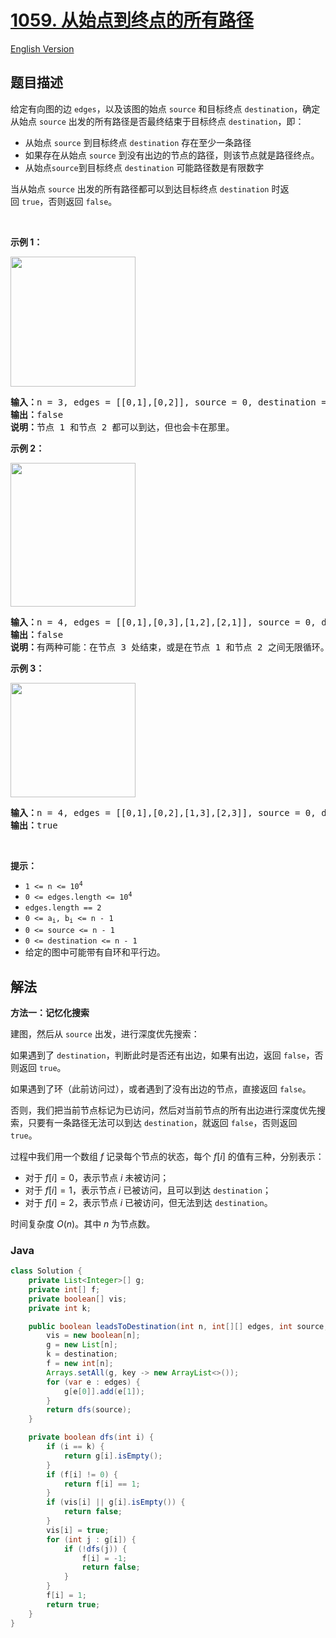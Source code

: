 # [1059. 从始点到终点的所有路径](https://leetcode.cn/problems/all-paths-from-source-lead-to-destination)

[English Version](/solution/1000-1099/1059.All%20Paths%20from%20Source%20Lead%20to%20Destination/README_EN.md)

## 题目描述

<p>给定有向图的边&nbsp;<code>edges</code>，以及该图的始点&nbsp;<code>source</code>&nbsp;和目标终点&nbsp;<code>destination</code>，确定从始点&nbsp;<code>source</code>&nbsp;出发的所有路径是否最终结束于目标终点&nbsp;<code>destination</code>，即：</p>

<ul>
	<li>从始点&nbsp;<code>source</code> 到目标终点&nbsp;<code>destination</code> 存在至少一条路径</li>
	<li>如果存在从始点&nbsp;<code>source</code> 到没有出边的节点的路径，则该节点就是路径终点。</li>
	<li>从始点<code>source</code>到目标终点&nbsp;<code>destination</code> 可能路径数是有限数字</li>
</ul>

<p>当从始点&nbsp;<code>source</code> 出发的所有路径都可以到达目标终点&nbsp;<code>destination</code> 时返回&nbsp;<code>true</code>，否则返回 <code>false</code>。</p>

<p>&nbsp;</p>

<p><strong>示例 1：</strong></p>

<p><img alt="" src="https://fastly.jsdelivr.net/gh/doocs/leetcode@main/solution/1000-1099/1059.All%20Paths%20from%20Source%20Lead%20to%20Destination/images/485_example_1.png" style="height: 208px; width: 200px;" /></p>

<pre>
<strong>输入：</strong>n = 3, edges = [[0,1],[0,2]], source = 0, destination = 2
<strong>输出：</strong>false
<strong>说明：</strong>节点 1 和节点 2 都可以到达，但也会卡在那里。
</pre>

<p><strong>示例 2：</strong></p>

<p><img alt="" src="https://fastly.jsdelivr.net/gh/doocs/leetcode@main/solution/1000-1099/1059.All%20Paths%20from%20Source%20Lead%20to%20Destination/images/485_example_2.png" style="height: 230px; width: 200px;" /></p>

<pre>
<strong>输入：</strong>n = 4, edges = [[0,1],[0,3],[1,2],[2,1]], source = 0, destination = 3
<strong>输出：</strong>false
<strong>说明：</strong>有两种可能：在节点 3 处结束，或是在节点 1 和节点 2 之间无限循环。
</pre>

<p><strong>示例 3：</strong></p>

<p><img alt="" src="https://fastly.jsdelivr.net/gh/doocs/leetcode@main/solution/1000-1099/1059.All%20Paths%20from%20Source%20Lead%20to%20Destination/images/485_example_3.png" style="height: 183px; width: 200px;" /></p>

<pre>
<strong>输入：</strong>n = 4, edges = [[0,1],[0,2],[1,3],[2,3]], source = 0, destination = 3
<strong>输出：</strong>true
</pre>

<p>&nbsp;</p>

<p><strong>提示：</strong></p>

<ul>
	<li><code>1 &lt;= n &lt;= 10<sup>4</sup></code></li>
	<li><code>0 &lt;= edges.length &lt;= 10<sup>4</sup></code></li>
	<li><code>edges.length == 2</code></li>
	<li><code>0 &lt;= a<sub>i</sub>, b<sub>i</sub>&nbsp;&lt;= n - 1</code></li>
	<li><code>0 &lt;= source &lt;= n - 1</code></li>
	<li><code>0 &lt;= destination &lt;= n - 1</code></li>
	<li>给定的图中可能带有自环和平行边。</li>
</ul>

## 解法

**方法一：记忆化搜索**

建图，然后从 `source` 出发，进行深度优先搜索：

如果遇到了 `destination`，判断此时是否还有出边，如果有出边，返回 `false`，否则返回 `true`。

如果遇到了环（此前访问过），或者遇到了没有出边的节点，直接返回 `false`。

否则，我们把当前节点标记为已访问，然后对当前节点的所有出边进行深度优先搜索，只要有一条路径无法可以到达 `destination`，就返回 `false`，否则返回 `true`。

过程中我们用一个数组 $f$ 记录每个节点的状态，每个 $f[i]$ 的值有三种，分别表示：

-   对于 $f[i] = 0$，表示节点 $i$ 未被访问；
-   对于 $f[i] = 1$，表示节点 $i$ 已被访问，且可以到达 `destination`；
-   对于 $f[i] = 2$，表示节点 $i$ 已被访问，但无法到达 `destination`。

时间复杂度 $O(n)$。其中 $n$ 为节点数。

### **Java**

```java
class Solution {
    private List<Integer>[] g;
    private int[] f;
    private boolean[] vis;
    private int k;

    public boolean leadsToDestination(int n, int[][] edges, int source, int destination) {
        vis = new boolean[n];
        g = new List[n];
        k = destination;
        f = new int[n];
        Arrays.setAll(g, key -> new ArrayList<>());
        for (var e : edges) {
            g[e[0]].add(e[1]);
        }
        return dfs(source);
    }

    private boolean dfs(int i) {
        if (i == k) {
            return g[i].isEmpty();
        }
        if (f[i] != 0) {
            return f[i] == 1;
        }
        if (vis[i] || g[i].isEmpty()) {
            return false;
        }
        vis[i] = true;
        for (int j : g[i]) {
            if (!dfs(j)) {
                f[i] = -1;
                return false;
            }
        }
        f[i] = 1;
        return true;
    }
}
```
